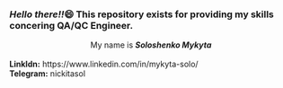 <h3><i>Hello there!!</i>&#128516; This repository exists for providing my skills concering QA/QC Engineer.</h3>
<center>My name is <b><i>Soloshenko Mykyta</i></b></center><br>
<b>LinkIdn:</b> https://www.linkedin.com/in/mykyta-solo/<br>
<b>Telegram:</b> nickitasol

